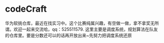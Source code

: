 # codeCraft
华为软挑仓库，最近在找实习中。这个比赛纯属兴趣，有空做一做，拿不拿奖无所谓。欢迎一起来交流哈，qq：525511579.
这里主要是调度系统，规划算法在队友的仓库里。要是分数还可以的话再开放出来~先努力把调度系统还原
